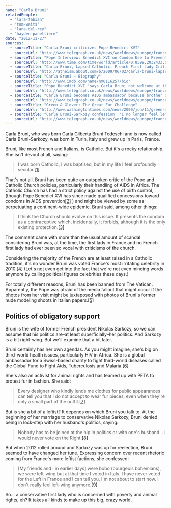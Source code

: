 ```yaml
---
name: "Carla Bruni"
relatedPeople:
  - "lara-fabian"
  - "tom-waits"
  - "lana-del-rey"
  - "hayden-panettiere"
date: "2012-11-27"
sources:
  - sourceTitle: "Carla Bruni criticizes Pope Benedict XVI"
    sourceUrl: "http://www.telegraph.co.uk/news/worldnews/europe/france/5345389/Carla-Bruni-criticises-Pope-Benedict-XVI.html"
  - sourceTitle: "Pope Interview: Benedict XVI on Condom Use to Prevent HIV"
    sourceUrl: "http://www.time.com/time/world/article/0,8599,2032433,00.html"
  - sourceTitle: "Carla Bruni, Lapsed Catholic: French First Lady Criticizes Pope Benedict XVI"
    sourceUrl: "http://atheism.about.com/b/2009/06/02/carla-bruni-lapsed-catholic-french-first-lady-criticizes-benedict-xvi.htm"
  - sourceTitle: "Carla Bruni – Biography"
    sourceUrl: "http://www.imdb.com/name/nm0116257/bio"
  - sourceTitle: "Pope Benedict XVI 'says Carla Bruni not welcome at the Vatican.'"
    sourceUrl: "http://www.telegraph.co.uk/news/worldnews/europe/france/8064867/Pope-Benedict-XVI-says-Carla-Bruni-Sarkozy-not-welcome-at-the-Vatican.html"
  - sourceTitle: "Carla Bruni becomes AIDS ambassador because brother died from disease"
    sourceUrl: "http://www.telegraph.co.uk/news/worldnews/europe/france/3539784/Carla-Bruni-became-aids-ambassador-because-brother-died-from-disease.html"
  - sourceTitle: "Green & Glover: The Great Fur Challenge"
    sourceUrl: "http://www.washingtontimes.com/news/2009/jun/11/green-and-glover-undercover-86626247/"
  - sourceTitle: "Carla Bruni-Sarkozy confession: 'I no longer feel left-wing.'"
    sourceUrl: "http://www.telegraph.co.uk/news/worldnews/europe/france/8293545/Carla-Bruni-Sarkozy-confession-I-no-longer-feel-left-wing.html"
---
```


Carla Bruni, who was born Carla Gilberta Bruni Tedeschi and is now called Carla Bruni-Sarkozy, was born in Turin, Italy and grew up in Paris, France.

Bruni, like most French and Italians, is Catholic. But it's a rocky relationship. She isn't devout at all, saying:

>I was born Catholic, I was baptised, but in my life I feel profoundly secular.<a class="source-citation" href="#http://www.telegraph.co.uk/news/worldnews/europe/france/5345389/Carla-Bruni-criticises-Pope-Benedict-XVI.html" title="Carla Bruni criticizes Pope Benedict XVI">[1]</a>

That's not all. Bruni has been quite an outspoken critic of the Pope and Catholic Church policies, particularly their handling of AIDS in Africa. The Catholic Church has had a strict policy against the use of birth control, (though Pope Benedict XVI has since made qualified concessions toward condoms in AIDS prevention<a class="source-citation" href="#http://www.time.com/time/world/article/0,8599,2032433,00.html" title="Pope Interview: Benedict XVI on Condom Use to Prevent HIV">[2]</a> ) and might be viewed by some as perpetuating a continent-wide epidemic. Bruni said, among other things:

>I think the Church should evolve on this issue. It presents the condom as a contraceptive which, incidentally, it forbids, although it is the only existing protection.<a class="source-citation" href="#http://atheism.about.com/b/2009/06/02/carla-bruni-lapsed-catholic-french-first-lady-criticizes-benedict-xvi.htm" title="Carla Bruni, Lapsed Catholic: French First Lady Criticizes Pope Benedict XVI">[3]</a>

The comment came with more than the usual amount of scandal considering Bruni was, at the time, the first lady in France and no French first lady had ever been so vocal with criticisms of the church.

Considering the majority of the French are at least raised in a Catholic tradition, it's no wonder Bruni was voted France's most irritating celebrity in 2010.<a class="source-citation" href="#http://www.imdb.com/name/nm0116257/bio" title="Carla Bruni – Biography">[4]</a> (Let's not even get into the fact that we're not even mincing words anymore by calling political figures celebrities these days.)

For totally different reasons, Bruni has been banned from The Vatican. Apparently, the Pope was afraid of the media fallout that might occur if the photos from her visit might be juxtaposed with photos of Bruni's former nude modeling shoots in Italian papers.<a class="source-citation" href="#http://www.telegraph.co.uk/news/worldnews/europe/france/8064867/Pope-Benedict-XVI-says-Carla-Bruni-Sarkozy-not-welcome-at-the-Vatican.html" title="Pope Benedict XVI &apos;says Carla Bruni not welcome at the Vatican.&apos;">[5]</a>

## Politics of obligatory support

Bruni is the wife of former French president Nikolas Sarkozy, so we can assume that his politics are–at least superficially–her politics. And Sarkozy is a bit right-wing. But we'll examine that a bit later.

Bruni certainly has her own agendas. As you might imagine, she's big on third-world health issues, particularly HIV in Africa. She is a global ambassador for a Swiss-based charity to fight third-world diseases called the Global Fund to Fight Aids, Tuberculosis and Malaria.<a class="source-citation" href="#http://www.telegraph.co.uk/news/worldnews/europe/france/3539784/Carla-Bruni-became-aids-ambassador-because-brother-died-from-disease.html" title="Carla Bruni becomes AIDS ambassador because brother died from disease">[6]</a>

She's also an activist for animal rights and has teamed up with PETA to protest fur in fashion. She said:

>Every designer who kindly lends me clothes for public appearances can tell you that I do not accept to wear fur pieces, even when they're only a small part of the outfit.<a class="source-citation" href="#http://www.washingtontimes.com/news/2009/jun/11/green-and-glover-undercover-86626247/" title="Green &amp; Glover: The Great Fur Challenge">[7]</a>

But is she a bit of a leftist? It depends on which Bruni you talk to. At the beginning of her marriage to conservative Nikolas Sarkozy, Bruni denied being in lock-step with her husband's politics, saying:

>Nobody has to be joined at the hip in politics or with one's husband… I would never vote on the Right.<a class="source-citation" href="#http://www.telegraph.co.uk/news/worldnews/europe/france/8293545/Carla-Bruni-Sarkozy-confession-I-no-longer-feel-left-wing.html" title="Carla Bruni-Sarkozy confession: &apos;I no longer feel left-wing.&apos;">[8]</a>

But when 2012 rolled around and Sarkozy was up for reelection, Bruni seemed to have changed her tune. Expressing concern over recent rhetoric coming from France's more leftist factions, she confessed:

>[My friends and I in earlier days] were bobo (bourgeois bohemians), we were left-wing but at that time I voted in Italy. I have never voted for the Left in France and I can tell you, I'm not about to start now. I don't really feel left-wing anymore.<a class="source-citation" href="#http://www.telegraph.co.uk/news/worldnews/europe/france/8293545/Carla-Bruni-Sarkozy-confession-I-no-longer-feel-left-wing.html" title="Carla Bruni-Sarkozy confession: &apos;I no longer feel left-wing.&apos;">[9]</a>

So… a conservative first lady who is concerned with poverty and animal rights, eh? It takes all kinds to make up this big, crazy world.